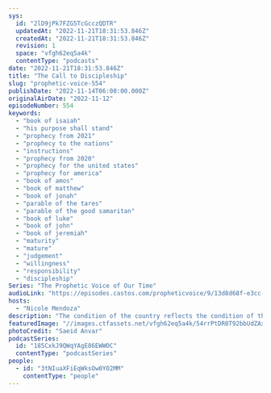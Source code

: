 ```yaml
---
sys:
  id: "2lD9jPk7FZG5TcGcczQDTR"
  updatedAt: "2022-11-21T18:31:53.846Z"
  createdAt: "2022-11-21T18:31:53.846Z"
  revision: 1
  space: "vfgh62eq5a4k"
  contentType: "podcasts"
date: "2022-11-21T18:31:53.846Z"
title: "The Call to Discipleship"
slug: "prophetic-voice-554"
publishDate: "2022-11-14T06:00:00.000Z"
originalAirDate: "2022-11-12"
episodeNumber: 554
keywords:
  - "book of isaiah"
  - "his purpose shall stand"
  - "prophecy from 2021"
  - "prophecy to the nations"
  - "instructions"
  - "prophecy from 2020"
  - "prophecy for the united states"
  - "prophecy for america"
  - "book of amos"
  - "book of matthew"
  - "book of jonah"
  - "parable of the tares"
  - "parable of the good samaritan"
  - "book of luke"
  - "book of john"
  - "book of jeremiah"
  - "maturity"
  - "mature"
  - "judgement"
  - "willingness"
  - "responsibility"
  - "discipleship"
Series: "The Prophetic Voice of Our Time"
audioLink: "https://episodes.castos.com/propheticvoice/9/13d8d68f-e3cc-48e9-9cff-2f9138ede5ff/11-12-13-22-The-Prophetic-Voice-of-our-Time-mixdown-.mp3"
hosts:
  - "Nicole Mendoza"
description: "The condition of the country reflects the condition of the church, so ask yourself, \"where do you stand and what must you do to advance the kingdom of God?\" Have you been maturing and discipling others in the Body of Christ to be mature? Or have you become distracted with your own desires and anger towards those you feel deserve judgment? God is looking for us to change the tide, not decide who deserves judgment, so release any of your preconceptions and hatred towards others and take on the heart of God and have a willing attitude. Are you ready to take on this responsibility?"
featuredImage: "//images.ctfassets.net/vfgh62eq5a4k/54rrPtDR0T92bbUdZAxEmV/21aa1941b0adb70ebaacf930de6fea6e/pexels-saeid-anvar-827152__1_.jpg"
photoCredit: "Saeid Anvar"
podcastSeries:
  id: "185CxkJ9QWqYAgE86EWWOC"
  contentType: "podcastSeries"
people:
  - id: "3tNIuaXFiEqWksOw0YO2MM"
    contentType: "people"
---
```

